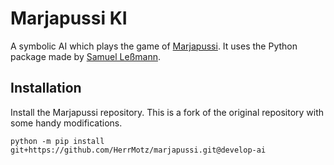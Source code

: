 # Marjapussi KI

A symbolic AI which plays the game of
[Marjapussi](https://marjapussi.de). It
uses the Python package made by 
[Samuel Leßmann](https://github.com/SamuelLess/marjapussi).

## Installation

Install the Marjapussi repository. 
This is a fork of the original repository
with some handy modifications.

```shell
python -m pip install git+https://github.com/HerrMotz/marjapussi.git@develop-ai
```


